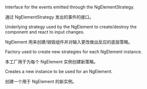 Interface for the events emitted through the NgElementStrategy.

通过 NgElementStrategy 发出的事件的接口。

Underlying strategy used by the NgElement to create/destroy the component and react to input
changes.

NgElement 用来创建/销毁组件并对输入更改做出反应的底层策略。

Factory used to create new strategies for each NgElement instance.

本工厂用于为每个 NgElement 实例创建新策略。

Creates a new instance to be used for an NgElement.

创建一个用于 NgElement 的新实例。